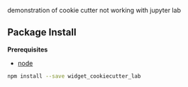 demonstration of cookie cutter not working with jupyter lab

Package Install
---------------

**Prerequisites**
- [node](http://nodejs.org/)

```bash
npm install --save widget_cookiecutter_lab
```
